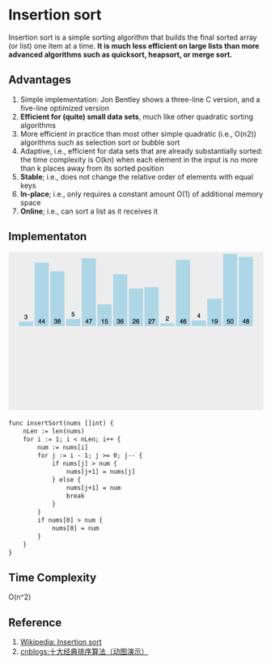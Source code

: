 # Insertion sort

Insertion sort is a simple sorting algorithm that builds the final sorted array (or list) one item at a time. **It is much less efficient on large lists than more advanced algorithms such as quicksort, heapsort, or merge sort.**

## Advantages

1. Simple implementation: Jon Bentley shows a three-line C version, and a five-line optimized version
1. **Efficient for (quite) small data sets**, much like other quadratic sorting algorithms
1. More efficient in practice than most other simple quadratic (i.e., O(n2)) algorithms such as selection sort or bubble sort
1. Adaptive, i.e., efficient for data sets that are already substantially sorted: the time complexity is O(kn) when each element in the input is no more than k places away from its sorted position
1. **Stable**; i.e., does not change the relative order of elements with equal keys
1. **In-place**; i.e., only requires a constant amount O(1) of additional memory space
1. **Online**; i.e., can sort a list as it receives it

## Implementaton

![](../images/sorting_algorithm/insertion/1.gif)

```
func insertSort(nums []int) {
	nLen := len(nums)
	for i := 1; i < nLen; i++ {
		num := nums[i]
		for j := i - 1; j >= 0; j-- {
			if nums[j] > num {
				nums[j+1] = nums[j]
			} else {
				nums[j+1] = num
				break
			}
		}
		if nums[0] > num {
			nums[0] = num
		}
	}
}
```

## Time Complexity

O(n^2)

## Reference

1. [Wikipedia: Insertion sort](https://en.wikipedia.org/wiki/Insertion_sort)
1. [cnblogs:十大经典排序算法（动图演示）](https://www.cnblogs.com/onepixel/p/7674659.html)